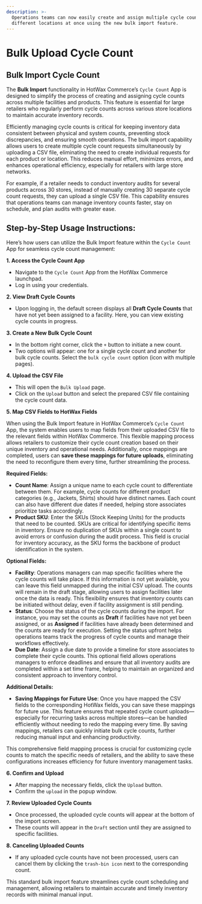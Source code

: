 ```yaml
---
description: >-
  Operations teams can now easily create and assign multiple cycle counts to
  different locations at once using the new bulk import feature.
---
```


# Bulk Upload Cycle Count

## Bulk Import Cycle Count

The **Bulk Import** functionality in HotWax Commerce’s `Cycle Count` App is designed to simplify the process of creating and assigning cycle counts across multiple facilities and products. This feature is essential for large retailers who regularly perform cycle counts across various store locations to maintain accurate inventory records.

Efficiently managing cycle counts is critical for keeping inventory data consistent between physical and system counts, preventing stock discrepancies, and ensuring smooth operations. The bulk import capability allows users to create multiple cycle count requests simultaneously by uploading a CSV file, eliminating the need to create individual requests for each product or location. This reduces manual effort, minimizes errors, and enhances operational efficiency, especially for retailers with large store networks.

For example, if a retailer needs to conduct inventory audits for several products across 30 stores, instead of manually creating 30 separate cycle count requests, they can upload a single CSV file. This capability ensures that operations teams can manage inventory counts faster, stay on schedule, and plan audits with greater ease.

## Step-by-Step Usage Instructions:

Here’s how users can utilize the Bulk Import feature within the `Cycle Count` App for seamless cycle count management:

**1. Access the Cycle Count App**

* Navigate to the `Cycle Count` App from the HotWax Commerce launchpad.
* Log in using your credentials.

**2. View Draft Cycle Counts**

* Upon logging in, the default screen displays all **Draft Cycle Counts** that have not yet been assigned to a facility. Here, you can view existing cycle counts in progress.

**3. Create a New Bulk Cycle Count**

* In the bottom right corner, click the `+` button to initiate a new count.
* Two options will appear: one for a single cycle count and another for bulk cycle counts. Select the `bulk cycle count` option (icon with multiple pages).

**4. Upload the CSV File**

* This will open the `Bulk Upload` page.
* Click on the `Upload` button and select the prepared CSV file containing the cycle count data.

**5. Map CSV Fields to HotWax Fields**

When using the Bulk Import feature in HotWax Commerce’s `Cycle Count` App, the system enables users to map fields from their uploaded CSV file to the relevant fields within HotWax Commerce. This flexible mapping process allows retailers to customize their cycle count creation based on their unique inventory and operational needs. Additionally, once mappings are completed, users can **save these mappings for future uploads**, eliminating the need to reconfigure them every time, further streamlining the process.

**Required Fields:**

* **Count Name**: Assign a unique name to each cycle count to differentiate between them. For example, cycle counts for different product categories (e.g., Jackets, Shirts) should have distinct names. Each count can also have different due dates if needed, helping store associates prioritize tasks accordingly.
* **Product SKU**: Enter the SKUs (Stock Keeping Units) for the products that need to be counted. SKUs are critical for identifying specific items in inventory. Ensure no duplication of SKUs within a single count to avoid errors or confusion during the audit process. This field is crucial for inventory accuracy, as the SKU forms the backbone of product identification in the system.

**Optional Fields:**

* **Facility**: Operations managers can map specific facilities where the cycle counts will take place. If this information is not yet available, you can leave this field unmapped during the initial CSV upload. The counts will remain in the draft stage, allowing users to assign facilities later once the data is ready. This flexibility ensures that inventory counts can be initiated without delay, even if facility assignment is still pending.
* **Status**: Choose the status of the cycle counts during the import. For instance, you may set the counts as **Draft** if facilities have not yet been assigned, or as **Assigned** if facilities have already been determined and the counts are ready for execution. Setting the status upfront helps operations teams track the progress of cycle counts and manage their workflows effectively.
* **Due Date**: Assign a due date to provide a timeline for store associates to complete their cycle counts. This optional field allows operations managers to enforce deadlines and ensure that all inventory audits are completed within a set time frame, helping to maintain an organized and consistent approach to inventory control.

**Additional Details:**

* **Saving Mappings for Future Use**: Once you have mapped the CSV fields to the corresponding HotWax fields, you can save these mappings for future use. This feature ensures that repeated cycle count uploads—especially for recurring tasks across multiple stores—can be handled efficiently without needing to redo the mapping every time. By saving mappings, retailers can quickly initiate bulk cycle counts, further reducing manual input and enhancing productivity.

This comprehensive field mapping process is crucial for customizing cycle counts to match the specific needs of retailers, and the ability to save these configurations increases efficiency for future inventory management tasks.

**6. Confirm and Upload**

* After mapping the necessary fields, click the `Upload` button.
* Confirm the `upload` in the popup window.

**7. Review Uploaded Cycle Counts**

* Once processed, the uploaded cycle counts will appear at the bottom of the import screen.
* These counts will appear in the `Draft` section until they are assigned to specific facilities.

**8. Canceling Uploaded Counts**

* If any uploaded cycle counts have not been processed, users can cancel them by clicking the `trash-bin icon` next to the corresponding count.

This standard bulk import feature streamlines cycle count scheduling and management, allowing retailers to maintain accurate and timely inventory records with minimal manual input.

<figure><img src="https://github.com/user-attachments/assets/a4541e72-b58c-4ede-8c50-e83b4827dc50" alt=""><figcaption></figcaption></figure>
